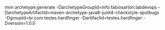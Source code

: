 mvn archetype:generate -DarchetypeGroupId=info.fabiosartori.labdevops -DarchetypeArtifactId=maven-archetype-java8-junit4-checkstyle-spotbugs -DgroupId=br.com.testes.hardfinger -DartifactId=testes.hardfinger -Dversion=1.0.0
